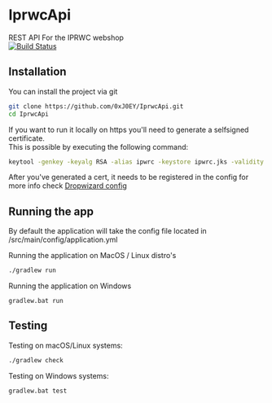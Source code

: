 # IprwcApi
REST API For the IPRWC webshop  
[![Build Status](https://travis-ci.com/0xJ0EY/IprwcApi.svg?token=NHZZE7EcX4WkL29ZP9TB&branch=master)](https://travis-ci.com/0xJ0EY/IprwcApi)

## Installation
You can install the project via git    
```bash
git clone https://github.com/0xJ0EY/IprwcApi.git
cd IprwcApi
```

If you want to run it locally on https you'll need to generate a selfsigned certificate.  
This is possible by executing the following command:
```bash
keytool -genkey -keyalg RSA -alias ipwrc -keystore ipwrc.jks -validity 90 -keysize 2048
```
After you've generated a cert, it needs to be registered in the config for more info check 
[Dropwizard config](https://www.dropwizard.io/1.0.6/docs/manual/configuration.html#default)  


## Running the app
By default the application will take the config file located in /src/main/config/application.yml  

Running the application on MacOS / Linux distro's
```bash
./gradlew run
```

Running the application on Windows  
```batch
gradlew.bat run
```

## Testing
Testing on macOS/Linux systems:  
```bash
./gradlew check
```

Testing on Windows systems:  
```batch
gradlew.bat test
```
